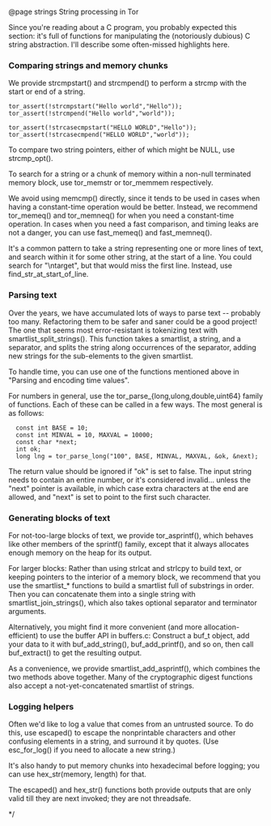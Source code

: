 
@page strings String processing in Tor

Since you're reading about a C program, you probably expected this
section: it's full of functions for manipulating the (notoriously
dubious) C string abstraction.  I'll describe some often-missed
highlights here.

### Comparing strings and memory chunks ###

We provide strcmpstart() and strcmpend() to perform a strcmp with the start
or end of a string.

	tor_assert(!strcmpstart("Hello world","Hello"));
	tor_assert(!strcmpend("Hello world","world"));

	tor_assert(!strcasecmpstart("HELLO WORLD","Hello"));
	tor_assert(!strcasecmpend("HELLO WORLD","world"));

To compare two string pointers, either of which might be NULL, use
strcmp_opt().

To search for a string or a chunk of memory within a non-null
terminated memory block, use tor_memstr or tor_memmem respectively.

We avoid using memcmp() directly, since it tends to be used in cases
when having a constant-time operation would be better.  Instead, we
recommend tor_memeq() and tor_memneq() for when you need a
constant-time operation.  In cases when you need a fast comparison,
and timing leaks are not a danger, you can use fast_memeq() and
fast_memneq().

It's a common pattern to take a string representing one or more lines
of text, and search within it for some other string, at the start of a
line.  You could search for "\\ntarget", but that would miss the first
line.  Instead, use find_str_at_start_of_line.

### Parsing text ###

Over the years, we have accumulated lots of ways to parse text --
probably too many. Refactoring them to be safer and saner could be a
good project!  The one that seems most error-resistant is tokenizing
text with smartlist_split_strings().  This function takes a smartlist,
a string, and a separator, and splits the string along occurrences of
the separator, adding new strings for the sub-elements to the given
smartlist.

To handle time, you can use one of the functions mentioned above in
"Parsing and encoding time values".

For numbers in general, use the tor_parse_{long,ulong,double,uint64}
family of functions.  Each of these can be called in a few ways.  The
most general is as follows:

      const int BASE = 10;
      const int MINVAL = 10, MAXVAL = 10000;
      const char *next;
      int ok;
      long lng = tor_parse_long("100", BASE, MINVAL, MAXVAL, &ok, &next);

The return value should be ignored if "ok" is set to false.  The input
string needs to contain an entire number, or it's considered
invalid... unless the "next" pointer is available, in which case extra
characters at the end are allowed, and "next" is set to point to the
first such character.

### Generating blocks of text ###

For not-too-large blocks of text, we provide tor_asprintf(), which
behaves like other members of the sprintf() family, except that it
always allocates enough memory on the heap for its output.

For larger blocks: Rather than using strlcat and strlcpy to build
text, or keeping pointers to the interior of a memory block, we
recommend that you use the smartlist_* functions to build a smartlist
full of substrings in order.  Then you can concatenate them into a
single string with smartlist_join_strings(), which also takes optional
separator and terminator arguments.

Alternatively, you might find it more convenient (and more
allocation-efficient) to use the buffer API in buffers.c: Construct a buf_t
object, add your data to it with buf_add_string(), buf_add_printf(), and so
on, then call buf_extract() to get the resulting output.

As a convenience, we provide smartlist_add_asprintf(), which combines
the two methods above together.  Many of the cryptographic digest
functions also accept a not-yet-concatenated smartlist of strings.

### Logging helpers ###

Often we'd like to log a value that comes from an untrusted source.
To do this, use escaped() to escape the nonprintable characters and
other confusing elements in a string, and surround it by quotes.  (Use
esc_for_log() if you need to allocate a new string.)

It's also handy to put memory chunks into hexadecimal before logging;
you can use hex_str(memory, length) for that.

The escaped() and hex_str() functions both provide outputs that are
only valid till they are next invoked; they are not threadsafe.

*/
